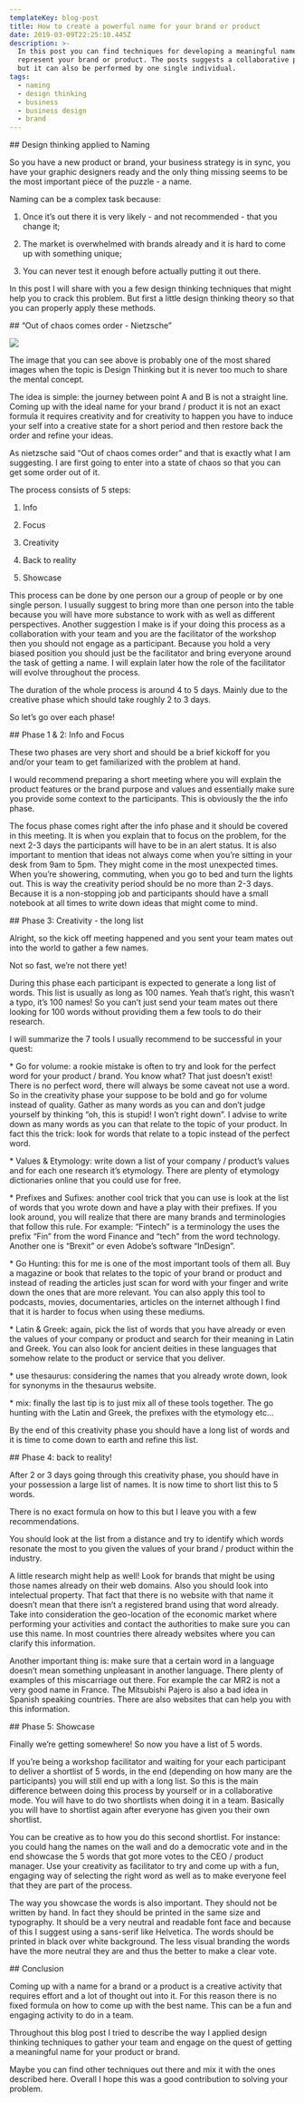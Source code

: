 ```yaml
---
templateKey: blog-post
title: How to create a powerful name for your brand or product
date: 2019-03-09T22:25:10.445Z
description: >-
  In this post you can find techniques for developing a meaningful name to
  represent your brand or product. The posts suggests a collaborative process
  but it can also be performed by one single individual.
tags:
  - naming
  - design thinking
  - business
  - business design
  - brand
---
```

\## Design thinking applied to Naming

So you have a new product or brand, your business strategy is in sync, you have your graphic designers ready and the only thing missing seems to be the most important piece of the puzzle - a name.



Naming can be a complex task because:

1. Once it’s out there it is very likely - and not recommended - that you change it;

2. The market is overwhelmed with brands already and it is hard to come up with something unique;

3. You can never test it enough before actually putting it out there.



In this post I will share with you a few design thinking techniques that might help you to crack this problem. But first a little design thinking theory so that you can properly apply these methods.



\## “Out of chaos comes order - Nietzsche”

![](/img/screenshot-2019-03-09-at-22.24.58.png)

The image that you can see above is probably one of the most shared images when the topic is Design Thinking but it is never too much to share the mental concept.



The idea is simple: the journey between point A and B is not a straight line. Coming up with the ideal name for your brand / product it is not an exact formula it requires creativity and for creativity to happen you have to induce your self into a creative state for a short period and then restore back the order and refine your ideas.



As nietzsche said “Out of chaos comes order” and that is exactly what I am suggesting. I are first going to enter into a state of chaos so that you can get some order out of it.



The process consists of 5 steps:

1. Info

2. Focus

3. Creativity

4. Back to reality 

5. Showcase



This process can be done by one person our a group of people or by one single person. I usually suggest to bring more than one person into the table because you will have more substance to work with as well as different perspectives. Another suggestion I make is if your doing this process as a collaboration with your team and you are the facilitator of the workshop then you should not engage as a participant. Because you hold a very biased position you should just be the facilitator and bring everyone around the task of getting a name. I will explain later how the role of the facilitator will evolve throughout the process.



The duration of the whole process is around 4 to 5 days. Mainly due to the creative phase which should take roughly 2 to 3 days.



So let’s go over each phase!



\## Phase 1 & 2: Info and Focus

These two phases are very short and should be a brief kickoff for you and/or your team to get familiarized with the problem at hand.



I would recommend preparing a short meeting where you will explain the product features or the brand purpose and values and essentially make sure you provide some context to the participants. This is obviously the the info phase.



The focus phase comes right after the info phase and it should be covered in this meeting. It is when you explain that to focus on the problem, for the next 2-3 days the participants will have to be in an alert status. It is also important to mention that ideas not always come when you’re sitting in your desk from 9am to 5pm. They might come in the most unexpected times. When you’re showering, commuting, when you go to bed and turn the lights out. This is way the creativity period should be no more than 2-3 days. Because it is a non-stopping job and participants should have a small notebook at all times to write down ideas that might come to mind.



\## Phase 3: Creativity - the long list

Alright, so the kick off meeting happened and you sent your team mates out into the world to gather a few names.



Not so fast, we’re not there yet!



During this phase each participant is expected to generate a long list of words. This list is usually as long as 100 names. Yeah that’s right, this wasn’t a typo, it’s 100 names! So you can’t just send your team mates out there looking for 100 words without providing them a few tools to do their research.



I will summarize the 7 tools I usually recommend to be successful in your quest:



\* Go for volume: a rookie mistake is often to try and look for the perfect word for your product / brand. You know what? That just doesn’t exist! There is no perfect word, there will always be some caveat not use a word. So in the creativity phase your suppose to be bold and go for volume instead of quality. Gather as many words as you can and don’t judge yourself by thinking “oh, this is stupid! I won’t right down”. I advise to write down as many words as you can that relate to the topic of your product. In fact this the trick: look for words that relate to a topic instead of the perfect word.

\* Values & Etymology: write down a list of your company / product’s values and for each one research it’s etymology. There are plenty of etymology dictionaries online that you could use for free.

\* Prefixes and Sufixes: another cool trick that you can use is look at the list of words that you wrote down and have a play with their prefixes. If you look around, you will realize that there are many brands and terminologies that follow this rule. For example: “Fintech” is a terminology the uses the prefix “Fin” from the word Finance and “tech” from the word technology. Another one is “Brexit” or even Adobe’s software “InDesign”.

\* Go Hunting: this for me is one of the most important tools of them all. Buy a magazine or book that relates to the topic of your brand or product and instead of reading the articles just scan for word with your finger and write down the ones that are more relevant. You can also apply this tool to podcasts, movies, documentaries, articles on the internet although I find that it is harder to focus when using these mediums.

\* Latin & Greek: again, pick the list of words that you have already or even the values of your company or product and search for their meaning in Latin and Greek. You can also look for ancient deities in these languages that somehow relate to the product or service that you deliver.

\* use thesaurus: considering the names that you already wrote down, look for synonyms in the thesaurus website.

\* mix: finally the last tip is to just mix all of these tools together. The go hunting with the Latin and Greek, the prefixes with the etymology etc...



By the end of this creativity phase you should have a long list of words and it is time to come down to earth and refine this list.



\## Phase 4: back to reality!

After 2 or 3 days going through this creativity phase, you should have in your possession a large list of names. It is now time to short list this to 5 words.



There is no exact formula on how to this but I leave you with a few recommendations.



You should look at the list from a distance and try to identify which words resonate the most to you given the values of your brand / product within the industry.



A little research might help as well! Look for brands that might be using those names already on their web domains. Also you should look into intelectual property. That fact that there is no website with that name it doesn’t mean that there isn’t a registered brand using that word already. Take into consideration the geo-location of the economic market where performing your activities and contact the authorities to make sure you can use this name. In most countries there already websites where you can clarify this information.



Another important thing is: make sure that a certain word in a language doesn’t mean something unpleasant in another language. There plenty of examples of this miscarriage out there. For example the car MR2 is not a very good name in France. The Mitsubishi Pajero is also a bad idea in Spanish speaking countries. There are also websites that can help you with this information.



\## Phase 5: Showcase

Finally we’re getting somewhere! So now you have a list of 5 words. 



If you’re being a workshop facilitator and waiting for your each participant to deliver a shortlist of 5 words, in the end (depending on how many are the participants) you will still end up with a long list. So this is the main difference between doing this process by yourself or in a collaborative mode. You will have to do two shortlists when doing it in a team. Basically you will have to shortlist again after everyone has given you their own shortlist.



You can be creative as to how you do this second shortlist. For instance: you could hang the names on the wall and do a democratic vote and in the end showcase the 5 words that got more votes to the CEO / product manager. Use your creativity as facilitator to try and come up with a fun, engaging way of selecting the right word as well as to make everyone feel that they are part of the process.



The way you showcase the words is also important. They should not be written by hand. In fact they should be printed in the same size and typography. It should be a very neutral and readable font face and because of this I suggest using a sans-serif like Helvetica. The words should be printed in black over white background. The less visual branding the words have the more neutral they are and thus the better to make a clear vote.



\## Conclusion

Coming up with a name for a brand or a product is a creative activity that requires effort and a lot of thought out into it. For this reason there is no fixed formula on how to come up with the best name. This can be a fun and engaging activity to do in a team.



Throughout this blog post I tried to describe the way I applied design thinking techniques to gather your team and engage on the quest of getting a meaningful name for your product or brand.



Maybe you can find other techniques out there and mix it with the ones described here. Overall I hope this was a good contribution to solving your problem.
